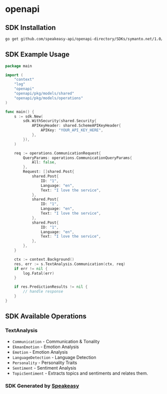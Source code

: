 # openapi

<!-- Start SDK Installation -->
## SDK Installation

```bash
go get github.com/speakeasy-api/openapi-directory/SDKs/symanto.net/1.0/go
```
<!-- End SDK Installation -->

## SDK Example Usage
<!-- Start SDK Example Usage -->
```go
package main

import (
    "context"
    "log"
    "openapi"
    "openapi/pkg/models/shared"
    "openapi/pkg/models/operations"
)

func main() {
    s := sdk.New(
        sdk.WithSecurity(shared.Security{
            APIKeyHeader: shared.SchemeAPIKeyHeader{
                APIKey: "YOUR_API_KEY_HERE",
            },
        }),
    )

    req := operations.CommunicationRequest{
        QueryParams: operations.CommunicationQueryParams{
            All: false,
        },
        Request: []shared.Post{
            shared.Post{
                ID: "1",
                Language: "en",
                Text: "I love the service",
            },
            shared.Post{
                ID: "1",
                Language: "en",
                Text: "I love the service",
            },
            shared.Post{
                ID: "1",
                Language: "en",
                Text: "I love the service",
            },
        },
    }

    ctx := context.Background()
    res, err := s.TextAnalysis.Communication(ctx, req)
    if err != nil {
        log.Fatal(err)
    }

    if res.PredictionResults != nil {
        // handle response
    }
}
```
<!-- End SDK Example Usage -->

<!-- Start SDK Available Operations -->
## SDK Available Operations


### TextAnalysis

* `Communication` - Communication & Tonality
* `EkmanEmotion` - Emotion Analysis
* `Emotion` - Emotion Analysis
* `LanguageDetection` - Language Detection
* `Personality` - Personality Traits
* `Sentiment` - Sentiment Analysis
* `TopicSentiment` - Extracts topics and sentiments and relates them.
<!-- End SDK Available Operations -->

### SDK Generated by [Speakeasy](https://docs.speakeasyapi.dev/docs/using-speakeasy/client-sdks)
